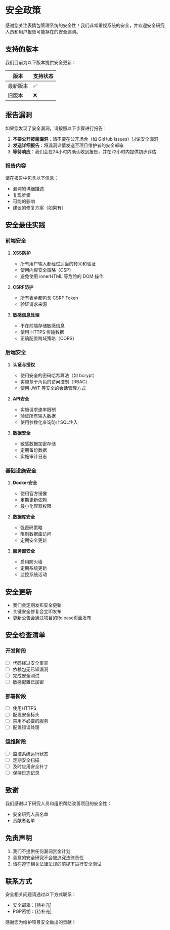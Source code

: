 # 安全政策

感谢您关注表情包管理系统的安全性！我们非常重视系统的安全，并欢迎安全研究人员和用户报告可能存在的安全漏洞。

## 支持的版本

我们目前为以下版本提供安全更新：

| 版本 | 支持状态 |
| --- | --- |
| 最新版本 | :white_check_mark: |
| 旧版本 | :x: |

## 报告漏洞

如果您发现了安全漏洞，请按照以下步骤进行报告：

1. **不要公开披露漏洞**：请不要在公开场合（如 GitHub Issues）讨论安全漏洞
2. **发送详细报告**：将漏洞详情发送至项目维护者的安全邮箱
3. **等待响应**：我们会在24小时内确认收到报告，并在72小时内提供初步评估

### 报告内容

请在报告中包含以下信息：

- 漏洞的详细描述
- 复现步骤
- 可能的影响
- 建议的修复方案（如果有）

## 安全最佳实践

### 前端安全

1. **XSS防护**
   - 所有用户输入都经过适当的转义和验证
   - 使用内容安全策略（CSP）
   - 避免使用 innerHTML 等危险的 DOM 操作

2. **CSRF防护**
   - 所有表单都包含 CSRF Token
   - 验证请求来源

3. **敏感信息处理**
   - 不在前端存储敏感信息
   - 使用 HTTPS 传输数据
   - 正确配置跨域策略（CORS）

### 后端安全

1. **认证与授权**
   - 使用安全的密码哈希算法（如 bcrypt）
   - 实施基于角色的访问控制（RBAC）
   - 使用 JWT 等安全的会话管理方式

2. **API安全**
   - 实施请求速率限制
   - 验证所有输入数据
   - 使用参数化查询防止SQL注入

3. **数据安全**
   - 敏感数据加密存储
   - 定期备份数据
   - 实施审计日志

### 基础设施安全

1. **Docker安全**
   - 使用官方镜像
   - 定期更新依赖
   - 最小化容器权限

2. **数据库安全**
   - 强密码策略
   - 限制数据库访问
   - 定期安全更新

3. **服务器安全**
   - 启用防火墙
   - 定期系统更新
   - 监控系统活动

## 安全更新

- 我们会定期发布安全更新
- 关键安全修复会立即发布
- 更新公告会通过项目的Release页面发布

## 安全检查清单

### 开发阶段

- [ ] 代码经过安全审查
- [ ] 依赖包无已知漏洞
- [ ] 完成安全测试
- [ ] 敏感配置已加密

### 部署阶段

- [ ] 使用HTTPS
- [ ] 配置安全标头
- [ ] 禁用不必要的服务
- [ ] 配置错误处理

### 运维阶段

- [ ] 监控系统运行状态
- [ ] 定期安全扫描
- [ ] 及时应用安全补丁
- [ ] 保持日志记录

## 致谢

我们感谢以下研究人员和组织帮助改善项目的安全性：

- 安全研究人员名单
- 贡献者名单

## 免责声明

1. 我们不提供任何漏洞赏金计划
2. 善意的安全研究不会被追究法律责任
3. 请在遵守相关法律法规的前提下进行安全测试

## 联系方式

安全相关问题请通过以下方式联系：

- 安全邮箱：[待补充]
- PGP密钥：[待补充]

感谢您为维护项目安全做出的贡献！